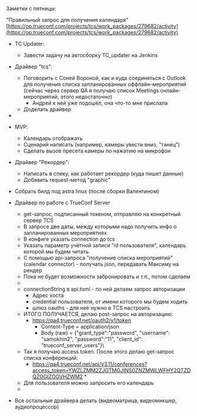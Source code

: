 Заметки с пятницы:

"Правильный запрос для получения календаря"
[https://op.trueconf.com/projects/tcs/work_packages/279682/activity](https://op.trueconf.com/projects/tcs/work_packages/279682/activity)


  * TC Updater:
	* Завести задачу на автосборку TC_updater на Jenkins
* Драйвер "tcs":
	* Поговорить с Соней Вороной, как и куда соединяться с Outlook для получения списка запланированных оффлайн-мероприятий (сейчас через сервер QA я получаю список Meetings онлайн-мероприятий, этого недостаточно)
		* Андрей к ней уже подошёл, она что-то мне прислала
	* Доделать драйвер
* 
* MVP:
	* Календарь отображать
	* Сценарий написать (например, камеры увести вниз, "танец")
	* Сделать вызов пресета камеры по нажатию на микрофон 
 
* Драйвер "Рекордер":
	* Написать в спеку, как работает рекордер (куда пишет данные)
	* Добавить request-метод "graphic"
* Собрать билд под astra linux (после сборки Валентином)
* Драйвер по работе с TrueConf Server
	* get-запрос, подписанный токеном, отправляю на конкретный сервер TCS
	* В запросе две даты, между которыми надо получить инфо о запланированных мероприятиях
	* В конфиге указать connection до tcs
	* Указать параметр учётной записи "id пользователя", календарь которой мы будем читать
	* С помощью api-запроса "получение списка мероприятий" (calendar connector) - получать json, передавать Максиму на рендер
	* Пока не будет возможности забронировать и т.п., потом сделаем
	* 
	* connectionString в api.toml - по ней делаем запрос авторизации
		* Адрес хоста
		* credential пользователя, от имени которого мы будем ходить
		* шлюз oauths - для неё нужно в TCS настроить
	* ИТОГО ПОЛУЧАЕТСЯ, делаю post-запрос на авторизацию:
		* https://qa4.trueconf.net/oauth2/v1/token
			* Content-Type = application/json
			* Body (raw) = {"grant_type":"password", "username": "samokhin2", "password":"11", "client_id": "trueconf_server_users"}\
	* Так я получаю access token. После этого делаю get-запрос списка конференций:
		* https://qa4.trueconf.net/api/v3.11/conferences?access_token=YWZLZMM2ZJGTMGJINS0ZNZMWLWFHY2QTZDQZOGIZOGVHZWM2
			* 
	* Для пользователя можно запросить его календарь
	* 
* Все остальные драйвера делать (видеоматрица, видеомикшер, аудиопроцессор)

